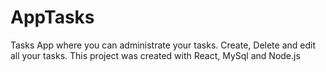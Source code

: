 # AppTasks
Tasks App where you can administrate your tasks. Create, Delete and edit all your tasks. This project was created with React, MySql and Node.js
